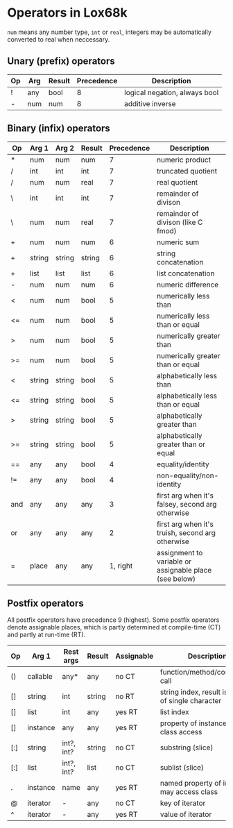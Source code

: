 # Operators in Lox68k

`num` means any number type, `int` or `real`, integers may be automatically converted to real
when neccessary.

## Unary (prefix) operators
| Op  | Arg      | Result             | Precedence | Description                                           |
|-----|----------|--------------------|------------|-------------------------------------------------------|
| !   | any      | bool               | 8          | logical negation, always bool                         |  
| -   | num      | num                | 8          | additive inverse                                      |  

## Binary (infix) operators
| Op  | Arg 1    | Arg 2     | Result | Precedence | Description                                           |
|-----|----------|-----------|--------|------------|-------------------------------------------------------|
| *   | num      | num       | num    | 7          | numeric product                                       |  
| /   | int      | int       | int    | 7          | truncated quotient                                    |  
| /   | num      | num       | real   | 7          | real quotient                                         |  
| \   | int      | int       | int    | 7          | remainder of divison                                  |  
| \   | num      | num       | real   | 7          | remainder of divison (like C fmod)                    |  
| +   | num      | num       | num    | 6          | numeric sum                                           |  
| +   | string   | string    | string | 6          | string concatenation                                  |  
| +   | list     | list      | list   | 6          | list concatenation                                    |  
| -   | num      | num       | num    | 6          | numeric difference                                    |  
| <   | num      | num       | bool   | 5          | numerically less than                                 |  
| <=  | num      | num       | bool   | 5          | numerically less than or equal                        |  
| >   | num      | num       | bool   | 5          | numerically greater than                              |  
| >=  | num      | num       | bool   | 5          | numerically greater than or equal                     |  
| <   | string   | string    | bool   | 5          | alphabetically less than                              |  
| <=  | string   | string    | bool   | 5          | alphabetically less than or equal                     |  
| >   | string   | string    | bool   | 5          | alphabetically greater than                           |  
| >=  | string   | string    | bool   | 5          | alphabetically greater than or equal                  | 
| ==  | any      | any       | bool   | 4          | equality/identity                                     |  
| !=  | any      | any       | bool   | 4          | non-equality/non-identity                             |  
| and | any      | any       | any    | 3          | first arg when it's falsey, second arg otherwise      |  
| or  | any      | any       | any    | 2          | first arg when it's truish, second arg otherwise      |  
| =   | place    | any       | any    | 1, right   | assignment to variable or assignable place (see below)|

## Postfix operators
All postfix operators have precedence 9 (highest). Some postfix operators denote assignable places,
which is partly determined at compile-time (CT) and partly at run-time (RT).

| Op  | Arg 1    | Rest args | Result | Assignable | Description                                           |
|-----|----------|-----------|--------|------------|-------------------------------------------------------|
| ()  | callable | any*      | any    | no  CT     | function/method/constructor call                      |  
| []  | string   | int       | string | no  RT     | string index, result is string of single character    |  
| []  | list     | int       | any    | yes RT     | list index                                            |  
| []  | instance | any       | any    | yes RT     | property of instance, no class access                 |  
| [:] | string   | int?, int?| string | no  CT     | substring (slice)                                     |  
| [:] | list     | int?, int?| list   | no  CT     | sublist (slice)                                       |  
| .   | instance | name      | any    | yes RT     | named property of instance, may access class          |  
| @   | iterator | -         | any    | no  CT     | key of iterator                                       |  
| ^   | iterator | -         | any    | yes RT     | value of iterator                                     |  
